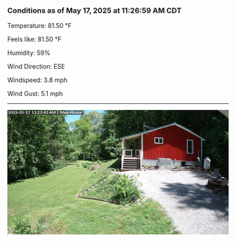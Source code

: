 ### Conditions as of May 17, 2025 at 11:26:59 AM CDT 

Temperature: 81.50 &deg;F

Feels like: 81.50 &deg;F

Humidity: 59%

Wind Direction: ESE

Windspeed: 3.8 mph

Wind Gust: 5.1 mph

---

<img src="./images/latest.jpeg"/>

